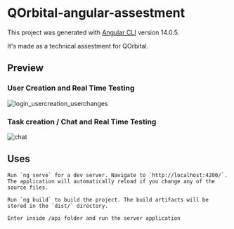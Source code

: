 # QOrbital-angular-assestment

This project was generated with [Angular CLI](https://github.com/angular/angular-cli) version 14.0.5.

It's made as a technical assestment for QOrbital.

## Preview
### User Creation and Real Time Testing
![login_usercreation_userchanges](https://user-images.githubusercontent.com/84904766/182151062-47516c9c-3f1a-4119-b1af-d06188fdcbd3.gif)

### Task creation / Chat and Real Time Testing
![chat](https://user-images.githubusercontent.com/84904766/182154397-93644263-480e-41eb-a10d-a930ff01703a.gif)

## Uses

 ``` Run `ng serve` for a dev server. Navigate to `http://localhost:4200/`. The application will automatically reload if you change any of the source files. ```

``` Run `ng build` to build the project. The build artifacts will be stored in the `dist/` directory. ```

``` Enter inside /api folder and run the server application  ```



